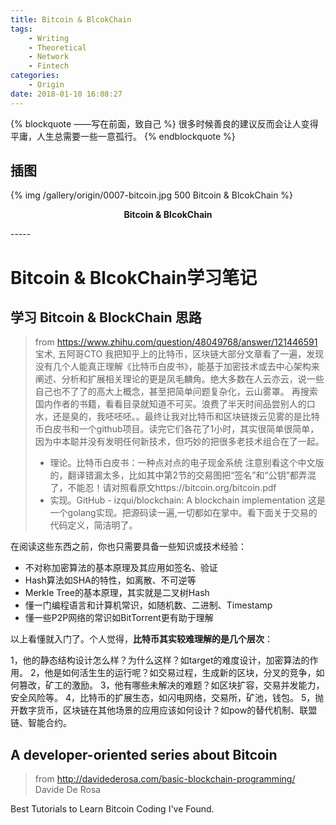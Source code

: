 ```yaml
---
title: Bitcoin & BlcokChain
tags: 
	- Writing
	- Theoretical
	- Network
	- Fintech
categories:
	- Origin
date: 2018-01-10 16:08:27
---
```


{% blockquote ——写在前面，致自己 %}
很多时候善良的建议反而会让人变得平庸，人生总需要一些一意孤行。
{% endblockquote %}

<!-- more -->

## 插图

{% img /gallery/origin/0007-bitcoin.jpg 500 Bitcoin & BlcokChain %}
<p align="center"><b>Bitcoin & BlcokChain</b></p>
-----

# Bitcoin & BlcokChain学习笔记

## 学习 Bitcoin & BlockChain 思路

>from https://www.zhihu.com/question/48049768/answer/121446591 宝术, 五阿哥CTO
>我把知乎上的比特币，区块链大部分文章看了一遍，发现没有几个人能真正理解《比特币白皮书》，能基于加密技术或去中心架构来阐述、分析和扩展相关理论的更是凤毛麟角。绝大多数在人云亦云，说一些自己也不了了的高大上概念，甚至把简单问题复杂化，云山雾罩。 再搜索国内作者的书籍，看看目录就知道不可买。浪费了半天时间品尝别人的口水，还是臭的，我呸呸呸。。最终让我对比特币和区块链拨云见雾的是比特币白皮书和一个github项目。读完它们各花了1小时，其实很简单很简单，因为中本聪并没有发明任何新技术，但巧妙的把很多老技术组合在了一起。
>- 理论。比特币白皮书：一种点对点的电子现金系统 注意别看这个中文版的，翻译错漏太多，比如其中第2节的交易图把“签名”和“公钥”都弄混了，不能忍！请对照看原文https://bitcoin.org/bitcoin.pdf
>- 实现。GitHub - izqui/blockchain: A blockchain implementation 这是一个golang实现。把源码读一遍,一切都如在掌中。看下面关于交易的代码定义，简洁明了。

在阅读这些东西之前，你也只需要具备一些知识或技术经验：

- 不对称加密算法的基本原理及其应用如签名、验证
- Hash算法如SHA的特性，如离散、不可逆等
- Merkle Tree的基本原理，其实就是二叉树Hash
- 懂一门编程语言和计算机常识，如随机数、二进制、Timestamp
- 懂一些P2P网络的常识如BitTorrent更有助于理解

以上看懂就入门了。个人觉得，**比特币其实较难理解的是几个层次**：

1，他的静态结构设计怎么样？为什么这样？如target的难度设计，加密算法的作用。
2，他是如何活生生的运行呢？如交易过程，生成新的区块，分叉的竞争，如何篡改，矿工的激励。
3，他有哪些未解决的难题？如区块扩容，交易并发能力，安全风险等。
4，比特币的扩展生态，如闪电网络，交易所，矿池，钱包。
5，抛开数字货币，区块链在其他场景的应用应该如何设计？如pow的替代机制、联盟链、智能合约。

## A developer-oriented series about Bitcoin

> from http://davidederosa.com/basic-blockchain-programming/ Davide De Rosa

Best Tutorials to Learn Bitcoin Coding I've Found.

